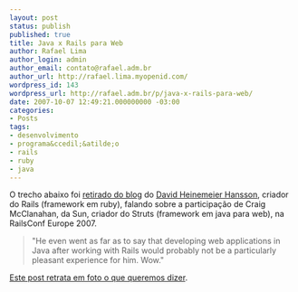 ```yaml
---
layout: post
status: publish
published: true
title: Java x Rails para Web
author: Rafael Lima
author_login: admin
author_email: contato@rafael.adm.br
author_url: http://rafael.lima.myopenid.com/
wordpress_id: 143
wordpress_url: http://rafael.adm.br/p/java-x-rails-para-web/
date: 2007-10-07 12:49:21.000000000 -03:00
categories:
- Posts
tags:
- desenvolvimento
- programa&ccedil;&atilde;o
- rails
- ruby
- java
---
```

O trecho abaixo foi <a href="http://www.loudthinking.com/posts/11-sun-surprises-at-railsconf-europe-2007">retirado do blog</a> do <a href="http://www.loudthinking.com"> David Heinemeier Hansson</a>, criador do Rails (framework em ruby), falando sobre a participa&ccedil;&atilde;o de Craig McClanahan, da Sun, criador do Struts (framework em java para web), na RailsConf Europe 2007.
<blockquote>"He even went as far as to say that developing web applications in Java after working with Rails would probably not be a particularly pleasant experience for him. Wow."</blockquote>
<a href="http://rafael.adm.br/p/justificando-minha-escolha/">Este post retrata em foto o que queremos dizer</a>.

